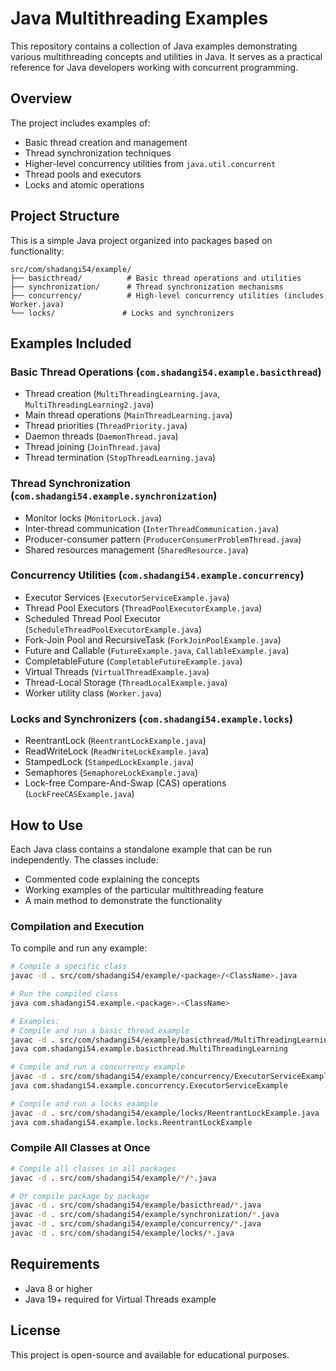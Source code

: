 # Java Multithreading Examples

This repository contains a collection of Java examples demonstrating various multithreading concepts and utilities in Java. It serves as a practical reference for Java developers working with concurrent programming.

## Overview

The project includes examples of:

- Basic thread creation and management
- Thread synchronization techniques
- Higher-level concurrency utilities from `java.util.concurrent`
- Thread pools and executors
- Locks and atomic operations

## Project Structure

This is a simple Java project organized into packages based on functionality:

```
src/com/shadangi54/example/
├── basicthread/          # Basic thread operations and utilities
├── synchronization/      # Thread synchronization mechanisms
├── concurrency/          # High-level concurrency utilities (includes Worker.java)
└── locks/               # Locks and synchronizers
```

## Examples Included

### Basic Thread Operations (`com.shadangi54.example.basicthread`)

- Thread creation (`MultiThreadingLearning.java`, `MultiThreadingLearning2.java`)
- Main thread operations (`MainThreadLearning.java`)
- Thread priorities (`ThreadPriority.java`)
- Daemon threads (`DaemonThread.java`)
- Thread joining (`JoinThread.java`)
- Thread termination (`StopThreadLearning.java`)

### Thread Synchronization (`com.shadangi54.example.synchronization`)

- Monitor locks (`MonitorLock.java`)
- Inter-thread communication (`InterThreadCommunication.java`)
- Producer-consumer pattern (`ProducerConsumerProblemThread.java`)
- Shared resources management (`SharedResource.java`)

### Concurrency Utilities (`com.shadangi54.example.concurrency`)

- Executor Services (`ExecutorServiceExample.java`)
- Thread Pool Executors (`ThreadPoolExecutorExample.java`)
- Scheduled Thread Pool Executor (`ScheduleThreadPoolExecutorExample.java`)
- Fork-Join Pool and RecursiveTask (`ForkJoinPoolExample.java`)
- Future and Callable (`FutureExample.java`, `CallableExample.java`)
- CompletableFuture (`CompletableFutureExample.java`)
- Virtual Threads (`VirtualThreadExample.java`)
- Thread-Local Storage (`ThreadLocalExample.java`)
- Worker utility class (`Worker.java`)

### Locks and Synchronizers (`com.shadangi54.example.locks`)

- ReentrantLock (`ReentrantLockExample.java`)
- ReadWriteLock (`ReadWriteLockExample.java`)
- StampedLock (`StampedLockExample.java`)
- Semaphores (`SemaphoreLockExample.java`)
- Lock-free Compare-And-Swap (CAS) operations (`LockFreeCASExample.java`)

## How to Use

Each Java class contains a standalone example that can be run independently. The classes include:

- Commented code explaining the concepts
- Working examples of the particular multithreading feature
- A main method to demonstrate the functionality

### Compilation and Execution

To compile and run any example:

```bash
# Compile a specific class
javac -d . src/com/shadangi54/example/<package>/<ClassName>.java

# Run the compiled class
java com.shadangi54.example.<package>.<ClassName>

# Examples:
# Compile and run a basic thread example
javac -d . src/com/shadangi54/example/basicthread/MultiThreadingLearning.java
java com.shadangi54.example.basicthread.MultiThreadingLearning

# Compile and run a concurrency example
javac -d . src/com/shadangi54/example/concurrency/ExecutorServiceExample.java
java com.shadangi54.example.concurrency.ExecutorServiceExample

# Compile and run a locks example
javac -d . src/com/shadangi54/example/locks/ReentrantLockExample.java
java com.shadangi54.example.locks.ReentrantLockExample
```

### Compile All Classes at Once

```bash
# Compile all classes in all packages
javac -d . src/com/shadangi54/example/*/*.java

# Or compile package by package
javac -d . src/com/shadangi54/example/basicthread/*.java
javac -d . src/com/shadangi54/example/synchronization/*.java
javac -d . src/com/shadangi54/example/concurrency/*.java
javac -d . src/com/shadangi54/example/locks/*.java
```

## Requirements

- Java 8 or higher
- Java 19+ required for Virtual Threads example

## License

This project is open-source and available for educational purposes.
